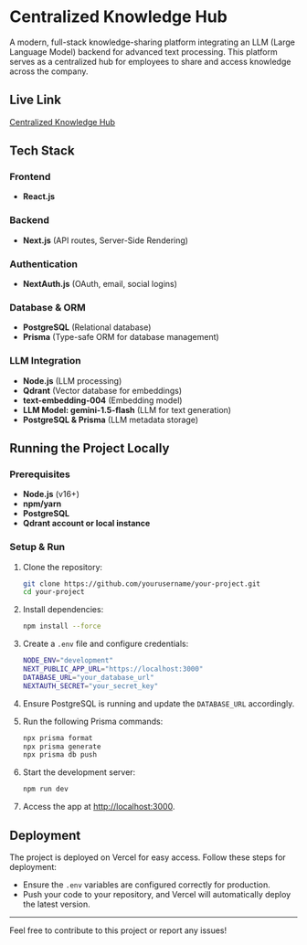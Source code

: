 # Centralized Knowledge Hub

A modern, full-stack knowledge-sharing platform integrating an LLM (Large Language Model) backend for advanced text processing. This platform serves as a centralized hub for employees to share and access knowledge across the company.

## Live Link

[Centralized Knowledge Hub](https://centralized-knowledge-transfer.vercel.app/)

## Tech Stack

### Frontend
- **React.js**

### Backend
- **Next.js** (API routes, Server-Side Rendering)

### Authentication
- **NextAuth.js** (OAuth, email, social logins)

### Database & ORM
- **PostgreSQL** (Relational database)
- **Prisma** (Type-safe ORM for database management)

### LLM Integration
- **Node.js** (LLM processing)
- **Qdrant** (Vector database for embeddings)
- **text-embedding-004** (Embedding model)
- **LLM Model: gemini-1.5-flash** (LLM for text generation)
- **PostgreSQL & Prisma** (LLM metadata storage)

## Running the Project Locally

### Prerequisites
- **Node.js** (v16+)
- **npm/yarn**
- **PostgreSQL**
- **Qdrant account or local instance**

### Setup & Run

1. Clone the repository:
    ```bash
    git clone https://github.com/yourusername/your-project.git
    cd your-project
    ```

2. Install dependencies:
    ```bash
    npm install --force
    ```

3. Create a `.env` file and configure credentials:
    ```bash
    NODE_ENV="development"
    NEXT_PUBLIC_APP_URL="https://localhost:3000"
    DATABASE_URL="your_database_url"
    NEXTAUTH_SECRET="your_secret_key"
    ```

4. Ensure PostgreSQL is running and update the `DATABASE_URL` accordingly.

5. Run the following Prisma commands:
    ```bash
    npx prisma format
    npx prisma generate
    npx prisma db push
    ```

6. Start the development server:
    ```bash
    npm run dev
    ```

7. Access the app at [http://localhost:3000](http://localhost:3000).

## Deployment

The project is deployed on Vercel for easy access. Follow these steps for deployment:
- Ensure the `.env` variables are configured correctly for production.
- Push your code to your repository, and Vercel will automatically deploy the latest version.

---
Feel free to contribute to this project or report any issues!
